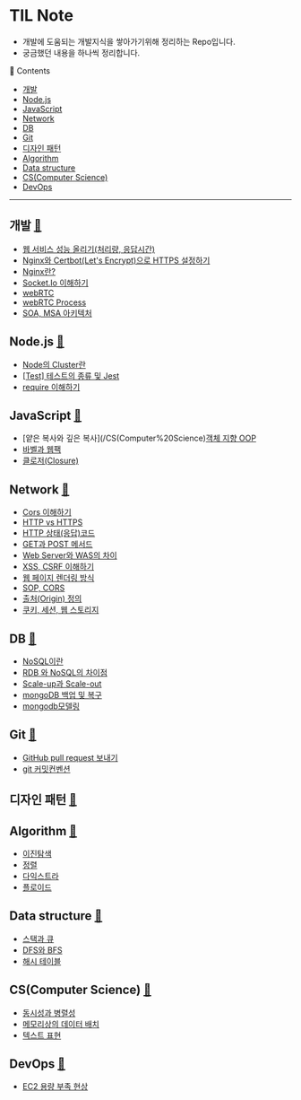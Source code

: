 <a id="top">

</a>

# TIL Note
- 개발에 도움되는 개발지식을 쌓아가기위해 정리하는 Repo입니다. 
- 궁금했던 내용을 하나씩 정리합니다.
  


📖 Contents
  - [개발](#devops-)
  - [Node.js](#nodejs-)
  - [JavaScript](#javascript-)
  - [Network](#network-)
  - [DB](#db-)
  - [Git](#git-)
  - [디자인 패턴](#디자인-패턴-)
  - [Algorithm](#algorithm-)
  - [Data structure](#data-structure-)
  - [CS(Computer Science)](#cscomputer-science-)
  - [DevOps](#devops-)
___

## 개발 [🔼](#top)
- [웹 서비스 성능 올리기(처리량, 응답시간)](개발/Nginx와%20Certbot으로%20HTTPS%20설정하기.md)
- [Nginx와 Certbot(Let's Encrypt)으로 HTTPS 설정하기](개발/Nginx%EC%99%80%20Certbot%EC%9C%BC%EB%A1%9C%20HTTPS%20%EC%84%A4%EC%A0%95%ED%95%98%EA%B8%B0.md)
- [Nginx란?](개발/Nginx%EB%9E%80.md)
- [Socket.Io 이해하기](개발/Socket.Io%20이해하기.md)
- [webRTC](개발/webRTC.md)
- [webRTC Process](개발/webRTC%20Process.md)
- [SOA, MSA 아키텍처](개발/SOA,%20MSA%20아키텍처.md)

## Node.js [🔼](#top)
- [Node의 Cluster란](Node.js/Node의%20Cluster란.md)
- [[Test] 테스트의 종류 및 Jest](Node.js/[Test]%20테스트의%20종류%20및%20Jest.md)
- [require 이해하기](Node.js/require%20이해하기.md)
## JavaScript [🔼](#top)
- [얕은 복사와 깊은 복사](/CS(Computer%20Science)[객체 지향 OOP](/JS/객체%20지향%20OOP.md)
- [바벨과 웹팩](/JS/바벨과%20웹팩.md)
- [클로저(Closure)](/JS/%ED%81%B4%EB%A1%9C%EC%A0%80(Closure).md)

## Network [🔼](#top)
- [Cors 이해하기](/Network/Cors%20이해하기.md)
- [HTTP vs HTTPS](/Network/HTTP%20vs%20HTTPS.md)
- [HTTP 상태(응답)코드](/Network/HTTP%20상태(응답)코드.md)
- [GET과 POST 메서드](/Network/GET과%20POST%20메서드.md)
- [Web Server와 WAS의 차이](/Network/Web%20Server와%20WAS의%20차이.md)
- [XSS, CSRF 이해하기](/Network/XSS,%20CSRF%20이해하기.md)
- [웹 페이지 렌더링 방식](/Network/웹%20페이지%20렌더링%20방식.md)
- [SOP, CORS](/Network/SOP,%20CORS.md)
- [출처(Origin) 정의](/Network/출처(Origin)%20정의.md)
- [쿠키, 세션, 웹 스토리지](/Network/쿠키,%20세션,%20웹%20스토리지.md)

## DB [🔼](#top)
- [NoSQL이란](DB/NoSQL이란.md)
- [RDB 와 NoSQL의 차이점](DB/RDB%20와%20NoSQL의%20차이점.md)
- [Scale-up과 Scale-out](DB/Scale-up과%20Scale-out.md)
- [mongoDB 백업 및 복구](DB/mongoDB%20백업%20및%20복구.md)
- [mongodb모델링](DB/mongodb모델링.md)


## Git [🔼](#top)
- [GitHub pull request 보내기](/Git/GitHub%20pull%20request%20보내기.md)
- [git 커밋컨벤션](/Git/git%20커밋컨벤션.md)

## 디자인 패턴 [🔼](#top)
## Algorithm [🔼](#top)

- [이진탐색](/Algorithm%20%26%20Data%20structure/%5B%EC%95%8C%EA%B3%A0%EB%A6%AC%EC%A6%98%5D%20%EC%9D%B4%EC%A7%84%ED%83%90%EC%83%89.md)
- [정렬](/Algorithm%20%26%20Data%20structure/%5B%EC%95%8C%EA%B3%A0%EB%A6%AC%EC%A6%98%5D%20%EC%A0%95%EB%A0%AC.md)
- [다익스트라](/Algorithm%20%26%20Data%20structure/%EC%B5%9C%EB%8B%A8%EA%B2%BD%EB%A1%9C%5B%EB%8B%A4%EC%9D%B5%EC%8A%A4%ED%8A%B8%EB%9D%BC%5D.md)
- [플로이드](/Algorithm%20%26%20Data%20structure/%EC%B5%9C%EB%8B%A8%EA%B2%BD%EB%A1%9C%5B%ED%94%8C%EB%A1%9C%EC%9D%B4%EB%93%9C%5D.md)

## Data structure [🔼](#top)
- [스택과 큐](/Algorithm%20%26%20Data%20structure/%5B%EC%9E%90%EB%A3%8C%EA%B5%AC%EC%A1%B0%5D%20%EC%8A%A4%ED%83%9D%EA%B3%BC%20%ED%81%90.md)
- [DFS와 BFS](/Algorithm%20%26%20Data%20structure/%5B%EC%9E%90%EB%A3%8C%EA%B5%AC%EC%A1%B0%5D%20DFS%EC%99%80%20BFS.md)
- [해시 테이블](/Algorithm%20%26%20Data%20structure/%5B%EC%9E%90%EB%A3%8C%EA%B5%AC%EC%A1%B0%5D%20%ED%95%B4%EC%8B%9C%20%ED%85%8C%EC%9D%B4%EB%B8%94.md)

## CS(Computer Science) [🔼](#top)
- [동시성과 병렬성](/CS/동시성과%20병렬성.md)
- [메모리상의 데이터 배치](/CS/메모리상의%20데이터%20배치.md)
- [텍스트 표현](/CS/텍스트%20표현.md)

## DevOps [🔼](#top)
- [EC2 용량 부족 현상](/DevOps/EC2%20용량%20부족%20현상.md)



